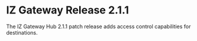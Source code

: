 # IZ Gateway Release 2.1.1
The IZ Gateway Hub 2.1.1 patch release adds access control capabilities for destinations.


